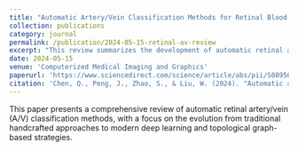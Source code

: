 ```yaml
---
title: "Automatic Artery/Vein Classification Methods for Retinal Blood Vessel: A Review"
collection: publications
category: journal
permalink: /publication/2024-05-15-retinal-av-review
excerpt: "This review summarizes the development of automatic retinal artery/vein classification methods, comparing deep learning and topological approaches over the past two decades."
date: 2024-05-15
venue: 'Computerized Medical Imaging and Graphics'
paperurl: 'https://www.sciencedirect.com/science/article/abs/pii/S0895611124000326'
citation: 'Chen, Q., Peng, J., Zhao, S., & Liu, W. (2024). "Automatic artery/vein classification methods for retinal blood vessel: A review." <i>Computerized Medical Imaging and Graphics</i>, 113, 102355.'
---
```


This paper presents a comprehensive review of automatic retinal artery/vein (A/V) classification methods, with a focus on the evolution from traditional handcrafted approaches to modern deep learning and topological graph-based strategies.
